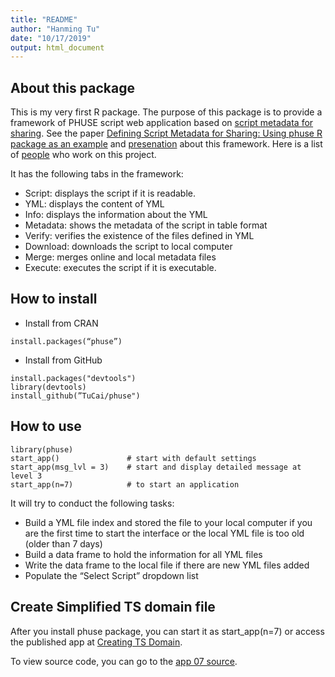 ```yaml
---
title: "README"
author: "Hanming Tu"
date: "10/17/2019"
output: html_document
---
```


## About this package

This is my very first R package. The purpose of this package is to provide a framework of PHUSE script web application based on [script metadata for sharing](https://www.phuse.eu/documents//working-groups/deliverables/PHUSE-script-metadata-for-sharing-whitepaper-19810.pdf). See the paper [Defining Script Metadata for Sharing: Using phuse R package as an example](https://www.phusewiki.org/docs/Conference%202017%20CT%20papers/CT12.pdf) and [presenation](https://www.phusewiki.org/docs/Conference%202017%20CT%20Presentations/CT12.pdf) about this framework. Here is a list of [people](https://www.phusewiki.org/wiki/index.php?title=Script_Metadata_for_Sharing) who work on this project.  

It has the following tabs in the framework: 

* Script: 
  displays the script if it is readable.
* YML: 
  displays the content of YML
* Info: 
  displays the information about the YML
* Metadata: 
  shows the metadata of the script in table format
* Verify: 
  verifies the existence of the files defined in YML
* Download: 
  downloads the script to local computer
* Merge: 
  merges online and local metadata files
* Execute: executes the script if it is executable. 

## How to install 


* Install from CRAN

```
install.packages(“phuse”)
```

* Install from GitHub

```
install.packages("devtools")
library(devtools)
install_github(”TuCai/phuse")
```

## How to use

```
library(phuse)
start_app()               # start with default settings
start_app(msg_lvl = 3)    # start and display detailed message at level 3
start_app(n=7)            # to start an application
```

It will try to conduct the following tasks:
* Build a YML file index and stored the file to your local computer if you are the first time to start the interface or the local YML file is too old (older than 7 days)
* Build a data frame to hold the information for all YML files
* Write the data frame to the local file if there are new YML files added
* Populate the “Select Script” dropdown list

## Create Simplified TS domain file

After you install phuse package, you can start it as start_app(n=7) or access the published app at [Creating TS Domain](https://geotiger.shinyapps.io/07_genTS/). 

To view source code, you can go to the [app 07 source](https://github.com/TuCai/phuse/blob/master/inst/examples/07_genTS/app.R). 
